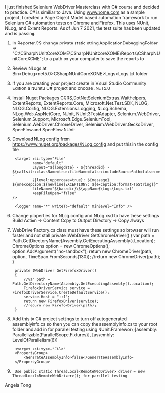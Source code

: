 I just finished Selenium WebDriver Masterclass with C# course and decided to practice. 
C# is similiar to Java. Using www.xome.com as a sample project, I created a Page Object Model based automation framework to run Selenium C# automation tests on Chrome and Firefox. 
This uses NUnit, NLog, and Extent Reports. As of Jun 7 2021, the test suite has been updated and is passing.

1. In Reporter.CS change  private static string ApplicationDebuggingFolder => "C:\\CSharpNUnitCoreXOME\\CSharpNUnitCoreXOME\\Reports\\CSharpNUnitCoreXOME";
to a path on your computer to save the reports to
2. Review NLogs at Bin>Debug>net5.0>CSharpNUnitCoreXOME>Logs>Logs.txt folder
3. If you are creating your project create in Visual Studio Community Edition a NUnit3 C# project and choose .NET5.0
4. Install Nuget Packages 
CQRS,DotNetSeleniumExtras.WaitHelpers, ExtentReports, ExtentReports.Core, Microsoft.Net.Test.SDK, NLOG, NLOG.Config, NLOG.Extensions.Logging,
NLog.Schema, NLog.Web.AspNetCore, NUnit, NUnit3TestAdapter, Selenium.WebDriver, Selenium.Support, Microsoft.Edge.SeleniumTool, Selenium.WebDriver.ChromeDriver, Selenium.WebDriver.GeckoDriver,
SpecFlow and SpecFlow.NUnit

5. Download NLog config from https://www.nuget.org/packages/NLog.config and put this in the config file

	<targets>

		<target xsi:type="File"
				name="default"
				layout="${longdate} - ${threadid} - ${callsite:className=true:fileName=false:includeSourcePath=false:methodName=true} -
				${level:uppercase=true}: ${message} ${onexception:${newline}EXCEPTION\: ${exception:format=ToString}}"
				fileName="${basedir}\${appName}\Logs\Logs.txt"
				keepFileOpen="false"
	   />
	</targets>

	<rules>

		<logger name="*" writeTo="default" minlevel="Info" />

	</rules>

6. Change properties for NLog.config and NLog.xsd to have these settings
   Build Action -> Content
   Copy to Output Directory -> Copy always

7. WebDriverFactory.cs class must have these settings so browser will run faster and not stall
        private IWebDriver GetChromeDriver()
        {
            var path = Path.GetDirectoryName(Assembly.GetExecutingAssembly().Location);
            ChromeOptions option = new ChromeOptions();
            option.AddArgument("no-sandbox");
            return new ChromeDriver(path, option, TimeSpan.FromSeconds(130));
            //return new ChromeDriver(path);
        }


        private IWebDriver GetFirefoxDriver()
        {
            //var path = Path.GetDirectoryName(Assembly.GetExecutingAssembly().Location);
            FirefoxDriverService service = FirefoxDriverService.CreateDefaultService();
            service.Host = "::1";
            return new FirefoxDriver(service);
            //return new FirefoxDriver(path);
        }


8. Add this to C# project settings to turn off autogenerated assemblyinfo.cs so then you can copy the assemblyinfo.cs to your root folder and add in for parallel testing 
using NUnit.Framework;[assembly: Parallelizable(ParallelScope.Fixtures)], [assembly: LevelOfParallelism(6)]

        <target xsi:type="File"
        <PropertyGroup>
            <GenerateAssemblyInfo>false</GenerateAssemblyInfo>
        </PropertyGroup>
9.  
        Use public static ThreadLocal<RemoteWebDriver> driver = new ThreadLocal<RemoteWebDriver>(); for parallel testing




Angela Tong